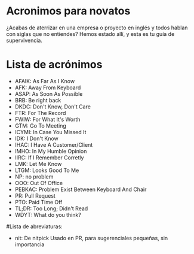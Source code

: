 # Acronimos para novatos
¿Acabas de aterrizar en una empresa o proyecto en inglés y todos hablan con siglas que no entiendes? Hemos estado allí, y esta es tu guía de supervivencia.

# Lista de acrónimos

* AFAIK: As Far As I Know
* AFK: Away From Keyboard
* ASAP: As Soon As Possible
* BRB: Be right back
* DKDC: Don't Know, Don't Care
* FTR: For The Record
* FWIW: For What It's Worth
* GTM: Go To Meeting
* ICYMI: In Case You Missed It
* IDK: I Don't Know
* IHAC: I Have A Customer/Client
* IMHO: In My Humble Opinion
* IIRC: If I Remember Corretly
* LMK: Let Me Know
* LTGM: Looks Good To Me
* NP: no problem
* OOO: Out Of Office
* PEBKAC: Problem Exist Between Keyboard And Chair
* PR: Pull Request
* PTO: Paid Time Off
* TL;DR: Too Long; Didn't Read 
* WDYT: What do you think?

#Lista de abreviaturas:
* nit: De nitpick Usado en PR, para sugerenciales pequeñas, sin importancia
